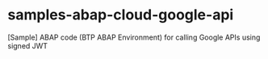 # samples-abap-cloud-google-api
[Sample] ABAP code (BTP ABAP Environment) for calling Google APIs using signed JWT
